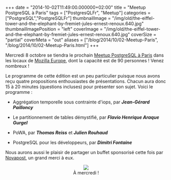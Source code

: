 +++
date = "2014-10-02T11:49:00.000000+02:00"
title = "Meetup PostgreSQL à Paris"
tags = ["PostgresQLFr", "Meetup"]
categories = ["PostgreSQL","PostgreSQLFr"]
thumbnailImage = "/img/old/the-eiffel-tower-and-the-elephant-by-fremiet-jules-ernest-renoux.640.jpg"
thumbnailImagePosition = "left"
coverImage = "/img/old/the-eiffel-tower-and-the-elephant-by-fremiet-jules-ernest-renoux.640.jpg"
coverSize = "partial"
coverMeta = "out"
aliases = ["/blog/2014/10/02-Meetup-Paris",
           "/blog/2014/10/02-Meetup-Paris.html"]
+++

Mercredi 8 octobre se tiendra le prochain 
[Meetup PostgreSQL à Paris](http://www.meetup.com/PostgreSQL-User-Group-Paris/events/209650432/) dans les
locaux de 
[Mozilla Europe](https://www.mozilla.org/en-US/contact/spaces/paris/), dont la capacité est de 90 personnes ! Venez
nombreux !

<!--more-->

Le programme de cette édition est un peu particulier puisque nous avons reçu
quatre propositions enthousiastes de présentations. Chacun aura donc 15 à
20 minutes (questions incluses) pour présenter son sujet. Voici le
programme :

  - Aggrégation temporelle sous contrainte d'iops, par ***Jean-Gérard Pailloncy***

  - Le partitionnement de tables démystifié, par ***Flavio Henrique Araque Gurgel***

  - PoWA, par ***Thomas Reiss*** et ***Julien Rouhaud***

  - PostgreSQL pour les développeurs, par ***Dimitri Fontaine***

Nous aurons aussi le plaisir de partager un buffet sponsorisé cette fois par
[Novapost](http://www.people-doc.fr/), un grand merci à eux.

<center>
<div class="figure dim-margin">
  <a href="http://www.people-doc.fr/">
    <img src="/img/old/novapost.jpg">
  </a>
</div>
</center>

<center>À mercredi !</center>
